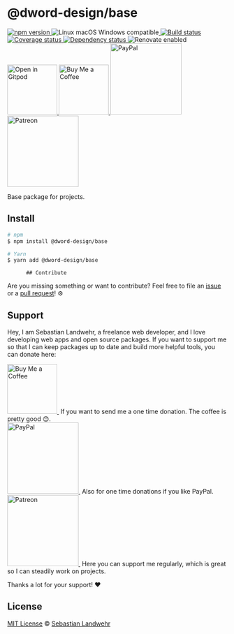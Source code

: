 <!-- TITLE/ -->
# @dword-design/base
<!-- /TITLE -->

<!-- BADGES/ -->
<p>
  <a href="https://npmjs.org/package/@dword-design/base">
    <img
      src="https://img.shields.io/npm/v/@dword-design/base.svg"
      alt="npm version"
    >
  </a><img src="https://img.shields.io/badge/os-linux%20%7C%C2%A0macos%20%7C%C2%A0windows-blue" alt="Linux macOS Windows compatible"><a href="https://github.com/dword-design/base/actions">
    <img
      src="https://github.com/dword-design/base/workflows/build/badge.svg"
      alt="Build status"
    >
  </a><a href="https://codecov.io/gh/dword-design/base">
    <img
      src="https://codecov.io/gh/dword-design/base/branch/master/graph/badge.svg"
      alt="Coverage status"
    >
  </a><a href="https://david-dm.org/dword-design/base">
    <img src="https://img.shields.io/david/dword-design/base" alt="Dependency status">
  </a><img src="https://img.shields.io/badge/renovate-enabled-brightgreen" alt="Renovate enabled"><br/><a href="https://gitpod.io/#https://github.com/dword-design/base">
    <img
      src="https://gitpod.io/button/open-in-gitpod.svg"
      alt="Open in Gitpod"
      width="114"
    >
  </a><a href="https://www.buymeacoffee.com/dword">
    <img
      src="https://www.buymeacoffee.com/assets/img/guidelines/download-assets-sm-2.svg"
      alt="Buy Me a Coffee"
      width="114"
    >
  </a><a href="https://paypal.me/SebastianLandwehr">
    <img
      src="https://sebastianlandwehr.com/images/paypal.svg"
      alt="PayPal"
      width="163"
    >
  </a><a href="https://www.patreon.com/dworddesign">
    <img
      src="https://sebastianlandwehr.com/images/patreon.svg"
      alt="Patreon"
      width="163"
    >
  </a>
</p>
<!-- /BADGES -->

<!-- DESCRIPTION/ -->
Base package for projects.
<!-- /DESCRIPTION -->

<!-- INSTALL/ -->
## Install

```bash
# npm
$ npm install @dword-design/base

# Yarn
$ yarn add @dword-design/base
```
<!-- /INSTALL -->

<!-- LICENSE/ -->
          ## Contribute

Are you missing something or want to contribute? Feel free to file an [issue](https://github.com/dword-design/base/issues) or a [pull request](https://github.com/dword-design/base/pulls)! ⚙️

## Support

Hey, I am Sebastian Landwehr, a freelance web developer, and I love developing web apps and open source packages. If you want to support me so that I can keep packages up to date and build more helpful tools, you can donate here:

<p>
<a href="https://www.buymeacoffee.com/dword">
  <img
    src="https://www.buymeacoffee.com/assets/img/guidelines/download-assets-sm-2.svg"
    alt="Buy Me a Coffee"
    width="114"
  >
</a>&nbsp;If you want to send me a one time donation. The coffee is pretty good 😊.<br/>
<a href="https://paypal.me/SebastianLandwehr">
  <img
    src="https://sebastianlandwehr.com/images/paypal.svg"
    alt="PayPal"
    width="163"
  >
</a>&nbsp;Also for one time donations if you like PayPal.<br/>
<a href="https://www.patreon.com/dworddesign">
  <img
    src="https://sebastianlandwehr.com/images/patreon.svg"
    alt="Patreon"
    width="163"
  >
</a>&nbsp;Here you can support me regularly, which is great so I can steadily work on projects.
</p>

Thanks a lot for your support! ❤️

## License

[MIT License](https://opensource.org/license/mit/) © [Sebastian Landwehr](https://sebastianlandwehr.com)
          <!-- /LICENSE -->

